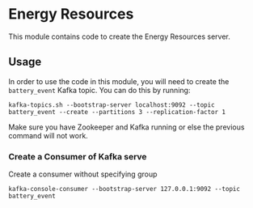 # Energy Resources
This module contains code to create the Energy Resources server.

## Usage
In order to use the code in this module, you will need to create the 
`battery_event` Kafka topic. You can do this by running:
```shell
kafka-topics.sh --bootstrap-server localhost:9092 --topic battery_event --create --partitions 3 --replication-factor 1
```
Make sure you have Zookeeper and Kafka running or else the previous command
will not work.

### Create a Consumer of Kafka serve
Create a consumer without specifying group
```shell
kafka-console-consumer --bootstrap-server 127.0.0.1:9092 --topic battery_event
```
